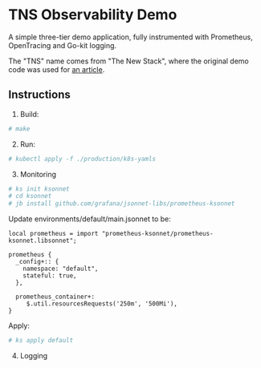 # TNS Observability Demo

A simple three-tier demo application, fully instrumented with Prometheus, OpenTracing and Go-kit logging.

The "TNS" name comes from "The New Stack", where the original demo code was used for [an article](https://thenewstack.io/how-to-detect-map-and-monitor-docker-containers-with-weave-scope-from-weaveworks/).

## Instructions

1. Build:

```sh
# make
```

2. Run:

```sh
# kubectl apply -f ./production/k8s-yamls
```

3. Monitoring

```sh
# ks init ksonnet
# cd ksonnet
# jb install github.com/grafana/jsonnet-libs/prometheus-ksonnet
```

Update environments/default/main.jsonnet to be:

```
local prometheus = import "prometheus-ksonnet/prometheus-ksonnet.libsonnet";

prometheus {
  _config+:: {
    namespace: "default",
    stateful: true,
  },

  prometheus_container+:
     $.util.resourcesRequests('250m', '500Mi'),
}
```

Apply:

```sh
# ks apply default
```

4. Logging